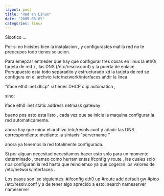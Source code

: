 ```yaml
---
layout: post
title: "Red en Linux"
date: "2005-08-09"
categories: linux
---
```


Sicotico ...

Por si no hicistes bien la instalacion , y configurastes mal la red no te preocupes todo tienes solucion.

Para emepzar entneder que hay que configurar tres cosas en linux la eth0( tarjeta de red ) , las DNS (/etc/resolv.conf) y la puerta de enlace. Porsupuesto esta todo separadito y estructurado xd la tarjeta de red se configura en el archvio /etc/network/interfaces añdir la linea

"iface eth0 inet dhcp" si tienes DHCP o ip automatica ,

sino:

iface eth0 inet static address netmask gateway

bueno pos esto esta listo , cada vez que se inicie la maquina configurar la red automaticamente.

ahora hay que mirar el archivo /etc/resolv.conf y añadir las DNS correspondiente mediante la sintaxis "servername "

ahora ya tenemos la red totalmente configurada.

Si por alguan necesitad necesitamos hacer esto solo para un momento determinado , tnemso como herramientas ifconfig y route , las cuales solo nos configuran la red hasta que reinciemso ya que cogeran los valores de /etc/network/interfaces .

Los pasos son lso siguientes: #ifconfig eth0 up #route add default gw #pico /etc/resolv.conf y a de tener algo aprecido a esto: search nameserver nameserver
